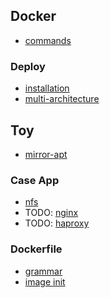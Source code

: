 ## Docker
* [commands](/essential/commands/docker/README.md)

### Deploy
* [installation](installation.md)
* [multi-architecture](multi-architecture.md)

## Toy
* [mirror-apt](toy/mirror-apt/README.md)

### Case App
* [nfs](case/nfs/README.md)
* TODO: [nginx](case/nginx/README.md)
* TODO: [haproxy](case/haproxy/README.md)

### Dockerfile
* [grammar](dockerfile/README.md)
* [image init](dockerfile/image-init.md)
